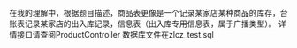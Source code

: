 在我的理解中，根据题目描述，商品表更像是一个记录某家店某种商品的库存，台账表记录某家店的出入库记录，信息表（出入库专用信息表，属于广播类型）。
详情接口请查阅ProductController
数据库文件在zlcz_test.sql
